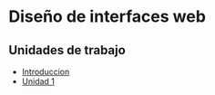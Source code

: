 # Diseño de interfaces web

## Unidades de trabajo

- [Introduccion](./introduccion.md)
- [Unidad 1](./unidad-1/README.md)